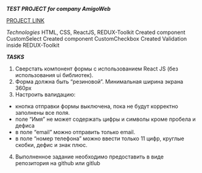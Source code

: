 ***TEST PROJECT for company AmigoWeb***

[PROJECT LINK](https://pavel-khokhlov.github.io/amigoweb-react)

*Technologies*
HTML, CSS, ReactJS, REDUX-Toolkit
Created component CustomSelect
Created component CustomCheckbox
Created Validation inside REDUX-Toolkit

***TASKS***
1. Сверстать компонент формы с использованием React JS
 (без использования ui библиотек).
2. Форма должна быть “резиновой”. Минимальная ширина экрана   360px
3. Настроить валидацию: 
* кнопка отправки формы выключена, пока не будут корректно заполнены все поля.
* поле “Имя” не может содержать цифры и символы кроме пробела и дефиса
* в поле “email” можно отправить только email.
* в поле “номер телефона” можно ввести только 11 цифр,
круглые скобки, дефис и знак плюс.

4. Выполненное задание необходимо предоставить
 в виде репозитория на github или gitlub
